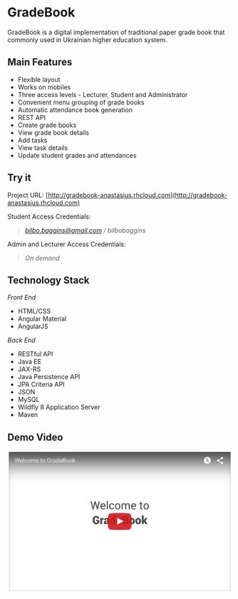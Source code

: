 # GradeBook
GradeBook is a digital implementation of traditional paper grade book that commonly used in Ukrainian higher education system. 

## Main Features
* Flexible layout
* Works on mobiles
* Three access levels - Lecturer, Student and Administrator
* Convenient menu grouping of grade books
* Automatic attendance book generation
* REST API
* Create grade books
* View grade book details
* Add tasks
* View task details
* Update student grades and attendances

## Try it
Project URL: [http://gradebook-anastasius.rhcloud.com](http://gradebook-anastasius.rhcloud.com)

Student Access Credentials: 
> *bilbo.baggins@gmail.com / bilbobaggins*


Admin and Lecturer Access Credentials:
> *On demand*

## Technology Stack
*Front End*
* HTML/CSS
* Angular Material
* AngularJS

*Back End*
* RESTful API
* Java EE
* JAX-RS
* Java Persistence API
* JPA Criteria API
* JSON
* MySQL
* Wildfly 8 Application Server
* Maven

## Demo Video
[![alt tag](https://raw.githubusercontent.com/reBirthLab/gradebook/master/src/main/webapp/images/video-thumnail.png)](https://youtu.be/Qd_O_RUQZRs)

